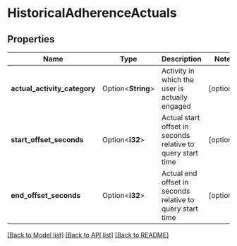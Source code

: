 # HistoricalAdherenceActuals

## Properties

Name | Type | Description | Notes
------------ | ------------- | ------------- | -------------
**actual_activity_category** | Option<**String**> | Activity in which the user is actually engaged | [optional]
**start_offset_seconds** | Option<**i32**> | Actual start offset in seconds relative to query start time | [optional]
**end_offset_seconds** | Option<**i32**> | Actual end offset in seconds relative to query start time | [optional]

[[Back to Model list]](../README.md#documentation-for-models) [[Back to API list]](../README.md#documentation-for-api-endpoints) [[Back to README]](../README.md)


